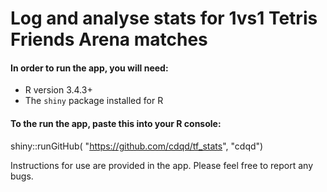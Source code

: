 # Log and analyse stats for 1vs1 Tetris Friends Arena matches	

#### In order to run the app, you will need:
- R version 3.4.3+
- The `shiny` package installed for R

#### To the run the app, paste this into your R console:

shiny::runGitHub( "https://github.com/cdqd/tf_stats", "cdqd")

Instructions for use are provided in the app. Please feel free to report any bugs.